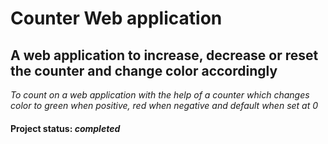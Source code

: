 # Counter Web application
## A web application to increase, decrease or reset the counter and change color accordingly
*To count on a web application with the help of a counter which changes color to green when positive, red when negative and default when set at 0*
#### Project status: *completed*
